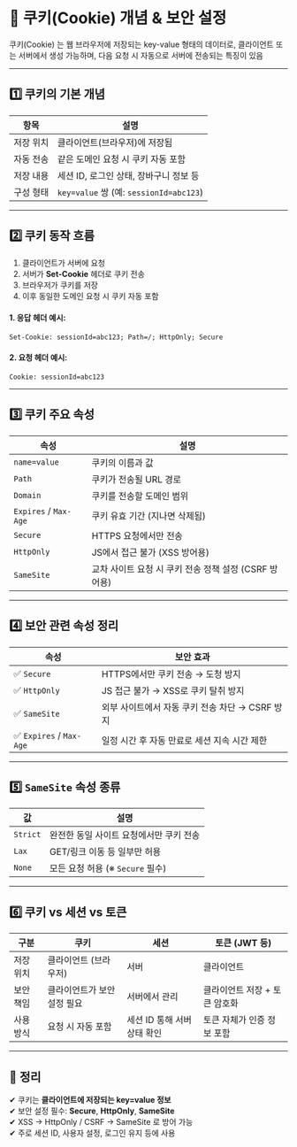 # 🍪 쿠키(Cookie) 개념 & 보안 설정

쿠키(Cookie) 는 웹 브라우저에 저장되는 key-value 형태의 데이터로, 클라이언트 또는 서버에서 생성 가능하며, 다음 요청 시 자동으로 서버에 전송되는 특징이 있음

---

## 1️⃣ 쿠키의 기본 개념

| 항목        | 설명 |
|-------------|------|
| 저장 위치     | 클라이언트(브라우저)에 저장됨 |
| 자동 전송     | 같은 도메인 요청 시 쿠키 자동 포함 |
| 저장 내용     | 세션 ID, 로그인 상태, 장바구니 정보 등 |
| 구성 형태     | `key=value` 쌍 (예: `sessionId=abc123`) |

---

## 2️⃣ 쿠키 동작 흐름

1. 클라이언트가 서버에 요청
2. 서버가 **Set-Cookie** 헤더로 쿠키 전송
3. 브라우저가 쿠키를 저장
4. 이후 동일한 도메인 요청 시 쿠키 자동 포함

#### 1. 응답 헤더 예시:
```
Set-Cookie: sessionId=abc123; Path=/; HttpOnly; Secure
```
#### 2. 요청 헤더 예시:
```
Cookie: sessionId=abc123
```
---

## 3️⃣ 쿠키 주요 속성

| 속성         | 설명 |
|--------------|------|
| `name=value` | 쿠키의 이름과 값 |
| `Path`       | 쿠키가 전송될 URL 경로 |
| `Domain`     | 쿠키를 전송할 도메인 범위 |
| `Expires` / `Max-Age` | 쿠키 유효 기간 (지나면 삭제됨) |
| `Secure`     | HTTPS 요청에서만 전송 |
| `HttpOnly`   | JS에서 접근 불가 (XSS 방어용) |
| `SameSite`   | 교차 사이트 요청 시 쿠키 전송 정책 설정 (CSRF 방어용) |

---

## 4️⃣ 보안 관련 속성 정리

| 속성        | 보안 효과 |
|-------------|-----------|
| ✅ `Secure`   | HTTPS에서만 쿠키 전송 → 도청 방지 |
| ✅ `HttpOnly` | JS 접근 불가 → XSS로 쿠키 탈취 방지 |
| ✅ `SameSite` | 외부 사이트에서 자동 쿠키 전송 차단 → CSRF 방지 |
| ✅ `Expires` / `Max-Age` | 일정 시간 후 자동 만료로 세션 지속 시간 제한 |

---

## 5️⃣ `SameSite` 속성 종류

| 값         | 설명 |
|------------|------|
| `Strict`   | 완전한 동일 사이트 요청에서만 쿠키 전송 |
| `Lax`      | GET/링크 이동 등 일부만 허용 |
| `None`     | 모든 요청 허용 (※ `Secure` 필수) |

---

## 6️⃣ 쿠키 vs 세션 vs 토큰

| 구분       | 쿠키                         | 세션                         | 토큰 (JWT 등)               |
|------------|------------------------------|------------------------------|-----------------------------|
| 저장 위치   | 클라이언트 (브라우저)         | 서버                         | 클라이언트                  |
| 보안 책임   | 클라이언트가 보안 설정 필요     | 서버에서 관리                 | 클라이언트 저장 + 토큰 암호화 |
| 사용 방식   | 요청 시 자동 포함             | 세션 ID 통해 서버 상태 확인     | 토큰 자체가 인증 정보 포함   |

---

## 🎯 정리

✔ 쿠키는 **클라이언트에 저장되는 key=value 정보**  
✔ 보안 설정 필수: **Secure**, **HttpOnly**, **SameSite**  
✔ XSS → HttpOnly / CSRF → SameSite 로 방어  가능  
✔ 주로 세션 ID, 사용자 설정, 로그인 유지 등에 사용
